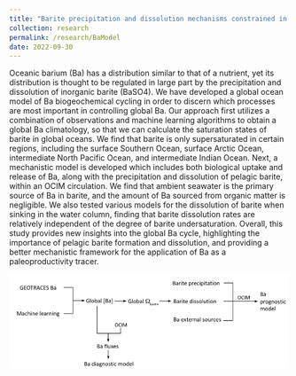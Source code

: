 ```yaml
---
title: "Barite precipitation and dissolution mechanisms constrained in a marine barium model"
collection: research
permalink: /research/BaModel
date: 2022-09-30
---
```

Oceanic barium (Ba) has a distribution similar to that of a nutrient, yet its distribution is thought to be regulated in large part by the precipitation and dissolution of inorganic barite (BaSO4). We have developed a global ocean model of Ba biogeochemical cycling in order to discern which processes are most important in controlling global Ba. Our approach first utilizes a combination of observations and machine learning algorithms to obtain a global Ba climatology, so that we can calculate the saturation states of barite in global oceans. We find that barite is only supersaturated in certain regions, including the surface Southern Ocean, surface Arctic Ocean, intermediate North Pacific Ocean, and intermediate Indian Ocean. Next, a mechanistic model is developed which includes both biological uptake and release of Ba, along with the precipitation and dissolution of pelagic barite, within an OCIM circulation. We find that ambient seawater is the primary source of Ba in barite, and the amount of Ba sourced from organic matter is negligible. We also tested various models for the dissolution of barite when sinking in the water column, finding that barite dissolution rates are relatively independent of the degree of barite undersaturation. Overall, this study provides new insights into the global Ba cycle, highlighting the importance of pelagic barite formation and dissolution, and providing a better mechanistic framework for the application of Ba as a paleoproductivity tracer.


![Ba mechanistic and diagnostic model flowchart](/files/Ba_flowchart.jpg)
